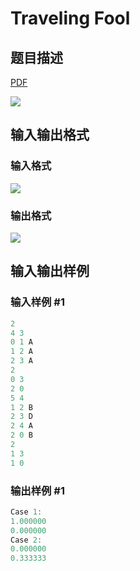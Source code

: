 # Traveling Fool

## 题目描述

[problemUrl]: https://uva.onlinejudge.org/index.php?option=com_onlinejudge&Itemid=8&category=602&page=show_problem&problem=4433

[PDF](https://uva.onlinejudge.org/external/126/p12695.pdf)

![](https://cdn.luogu.com.cn/upload/vjudge_pic/UVA12695/58cde591e00e7432d14a053e7585c1da6abb42d6.png)

## 输入输出格式

### 输入格式

![](https://cdn.luogu.com.cn/upload/vjudge_pic/UVA12695/3458fc738e4c37e98ccb1889178ab6ea58b7891e.png)

### 输出格式

![](https://cdn.luogu.com.cn/upload/vjudge_pic/UVA12695/54596adf4457a18fa4b989d80319e5bb3a657b53.png)

## 输入输出样例

### 输入样例 #1

```cpp
2
4 3
0 1 A
1 2 A
2 3 A
2
0 3
2 0
5 4
1 2 B
2 3 D
2 4 A
2 0 B
2
1 3
1 0
```


### 输出样例 #1

```cpp
Case 1:
1.000000
0.000000
Case 2:
0.000000
0.333333
```


